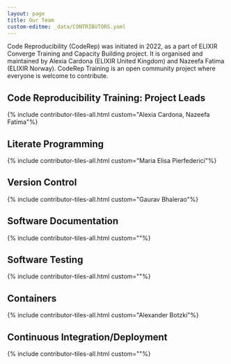 ```yaml
---
layout: page
title: Our Team
custom-editme: _data/CONTRIBUTORS.yaml
---
```

Code Reproducibility (CodeRep) was initiated in 2022, as a part of ELIXIR Converge Training and Capacity Building project. It is organised and maintained by Alexia Cardona (ELIXIR United Kingdom) and Nazeefa Fatima (ELIXIR Norway). CodeRep Training is an open community project where everyone is welcome to contribute.

## Code Reproducibility Training: Project Leads
{% include contributor-tiles-all.html custom="Alexia Cardona, Nazeefa Fatima"%}

## Literate Programming

{% include contributor-tiles-all.html custom="Maria Elisa Pierfederici"%}

## Version Control

{% include contributor-tiles-all.html custom="Gaurav Bhalerao"%}

## Software Documentation

{% include contributor-tiles-all.html custom=""%}

## Software Testing

{% include contributor-tiles-all.html custom=""%}

## Containers

{% include contributor-tiles-all.html custom="Alexander Botzki"%}

## Continuous Integration/Deployment

{% include contributor-tiles-all.html custom=""%}
